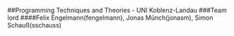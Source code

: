 ##Programming Techniques and Theories - UNI Koblenz-Landau
###Team lord
####Felix Engelmann(fengelmann), Jonas Münch(jonasm), Simon Schauß(sschauss)
